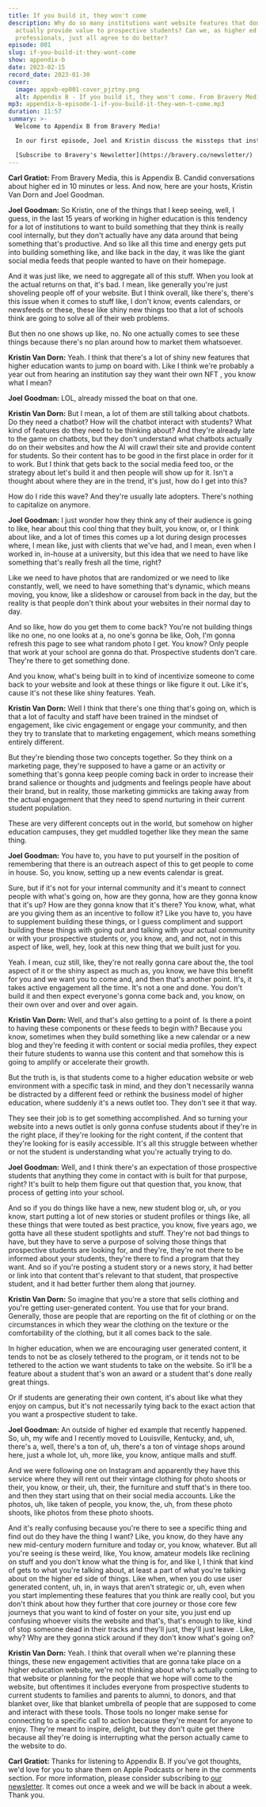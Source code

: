 ```yaml
---
title: If you build it, they won't come
description: Why do so many institutions want website features that don’t
  actually provide value to prospective students? Can we, as higher ed
  professionals, just all agree to do better?
episode: 001
slug: if-you-build-it-they-wont-come
show: appendix-b
date: 2023-02-15
record_date: 2023-01-30
cover:
  image: appxb-ep001-cover_pjztny.png
  alt: Appendix B - If you build it, they won't come. From Bravery Media.
mp3: appendix-b-episode-1-if-you-build-it-they-won-t-come.mp3
duration: 11:57
summary: >-
  Welcome to Appendix B from Bravery Media!

  In our first episode, Joel and Kristin discuss the missteps that institutions can sometimes take with their websites. Just because YOU really like that homepage carousel or giant social media feed, doesn’t mean it actually helps prospective students in their journeys. Do better!

  [Subscribe to Bravery's Newsletter](https://bravery.co/newsletter/)
---
```

**Carl Gratiot:** From Bravery Media, this is Appendix B. Candid conversations about higher ed in 10 minutes or less. And now, here are your hosts, Kristin Van Dorn and Joel Goodman. 

**Joel Goodman:** So Kristin, one of the things that I keep seeing, well, I guess, in the last 15 years of working in higher education is this tendency for a lot of institutions to want to build something that they think is really cool internally, but they don't actually have any data around that being something that's productive. And so like all this time and energy gets put into building something like, and like back in the day, it was like the giant social media feeds that people wanted to have on their homepage.

And it was just like, we need to aggregate all of this stuff. When you look at the actual returns on that, it's bad. I mean, like generally you're just shoveling people off of your website. But I think overall, like there's, there's this issue when it comes to stuff like, I don't know, events calendars, or newsfeeds or these, these like shiny new things too that a lot of schools think are going to solve all of their web problems.

But then no one shows up like, no. No one actually comes to see these things because there's no plan around how to market them whatsoever. 

**Kristin Van Dorn:** Yeah. I think that there's a lot of shiny new features that higher education wants to jump on board with. Like I think we're probably a year out from hearing an institution say they want their own NFT , you know what I mean?

**Joel Goodman:** LOL, already missed the boat on that one. 

**Kristin Van Dorn:** But I mean, a lot of them are still talking about chatbots. Do they need a chatbot? How will the chatbot interact with students? What kind of features do they need to be thinking about? And they're already late to the game on chatbots, but they don't understand what chatbots actually do on their websites and how the AI will crawl their site and provide content for students. So their content has to be good in the first place in order for it to work. But I think that gets back to the social media feed too, or the strategy about let's build it and then people will show up for it. Isn't a thought about where they are in the trend, it's just, how do I get into this?

How do I ride this wave? And they're usually late adopters. There's nothing to capitalize on anymore. 

**Joel Goodman:** I just wonder how they think any of their audience is going to like, hear about this cool thing that they built, you know, or, or I think about like, and a lot of times this comes up a lot during design processes where, I mean like, just with clients that we've had, and I mean, even when I worked in, in-house at a university, but this idea that we need to have like something that's really fresh all the time, right? 

Like we need to have photos that are randomized or we need to like constantly, well, we need to have something that's dynamic, which means moving, you know, like a slideshow or carousel from back in the day, but the reality is that people don't think about your websites in their normal day to day.

And so like, how do you get them to come back? You're not building things like no one, no one looks at a, no one's gonna be like, Ooh, I'm gonna refresh this page to see what random photo I get. You know? Only people that work at your school are gonna do that. Prospective students don't care. They're there to get something done.

And you know, what's being built in to kind of incentivize someone to come back to your website and look at these things or like figure it out. Like it's, cause it's not these like shiny features. Yeah. 

**Kristin Van Dorn:** Well I think that there's one thing that's going on, which is that a lot of faculty and staff have been trained in the mindset of engagement, like civic engagement or engage your community, and then they try to translate that to marketing engagement, which means something entirely different.

But they're blending those two concepts together. So they think on a marketing page, they're supposed to have a game or an activity or something that's gonna keep people coming back in order to increase their brand salience or thoughts and judgments and feelings people have about their brand, but in reality, those marketing gimmicks are taking away from the actual engagement that they need to spend nurturing in their current student population.

These are very different concepts out in the world, but somehow on higher education campuses, they get muddled together like they mean the same thing.

**Joel Goodman:** You have to, you have to put yourself in the position of remembering that there is an outreach aspect of this to get people to come in house. So, you know, setting up a new events calendar is great.

Sure, but if it's not for your internal community and it's meant to connect people with what's going on, how are they gonna, how are they gonna know that it's up? How are they gonna know that it's there? You know, what, what are you giving them as an incentive to follow it? Like you have to, you have to supplement building these things, or I guess compliment and support building these things with going out and talking with your actual community or with your prospective students or, you know, and, and not, not in this aspect of like, well, hey, look at this new thing that we built just for you.

Yeah. I mean, cuz still, like, they're not really gonna care about the, the tool aspect of it or the shiny aspect as much as, you know, we have this benefit for you and we want you to come and, and then that's another point. It's, it takes active engagement all the time. It's not a one and done. You don't build it and then expect everyone's gonna come back and, you know, on their own over and over and over again.

**Kristin Van Dorn:** Well, and that's also getting to a point of. Is there a point to having these components or these feeds to begin with? Because you know, sometimes when they build something like a new calendar or a new blog and they're feeding it with content or social media profiles, they expect their future students to wanna use this content and that somehow this is going to amplify or accelerate their growth.

But the truth is, is that students come to a higher education website or web environment with a specific task in mind, and they don't necessarily wanna be distracted by a different feed or rethink the business model of higher education, where suddenly it's a news outlet too. They don't see it that way.

They see their job is to get something accomplished. And so turning your website into a news outlet is only gonna confuse students about if they're in the right place, if they're looking for the right content, if the content that they're looking for is easily accessible. It's all this struggle between whether or not the student is understanding what you're actually trying to do. 

**Joel Goodman:** Well, and I think there's an expectation of those prospective students that anything they come in contact with is built for that purpose, right? It's built to help them figure out that question that, you know, that process of getting into your school.

And so if you do things like have a new, new student blog or, uh, or you know, start putting a lot of new stories or student profiles or things like, all these things that were touted as best practice, you know, five years ago, we gotta have all these student spotlights and stuff. They're not bad things to have, but they have to serve a purpose of solving those things that prospective students are looking for, and they're, they're not there to be informed about your students, they're there to find a program that they want. And so if you're posting a student story or a news story, it had better or link into that content that's relevant to that student, that prospective student, and it had better further them along that journey. 

**Kristin Van Dorn:** So imagine that you're a store that sells clothing and you're getting user-generated content. You use that for your brand. Generally, those are people that are reporting on the fit of clothing or on the circumstances in which they wear the clothing on the texture or the comfortability of the clothing, but it all comes back to the sale.

In higher education, when we are encouraging user generated content, it tends to not be as closely tethered to the program, or it tends not to be tethered to the action we want students to take on the website. So it'll be a feature about a student that's won an award or a student that's done really great things.

Or if students are generating their own content, it's about like what they enjoy on campus, but it's not necessarily tying back to the exact action that you want a prospective student to take.

**Joel Goodman:** An outside of higher ed example that recently happened. So, uh, my wife and I recently moved to Louisville, Kentucky, and, uh, there's a, well, there's a ton of, uh, there's a ton of vintage shops around here, just a whole lot, uh, more like, you know, antique malls and stuff.

And we were following one on Instagram and apparently they have this service where they will rent out their vintage clothing for photo shoots or their, you know, or their, uh, their, the furniture and stuff that's in there too. and then they start using that on their social media accounts. Like the photos, uh, like taken of people, you know, the, uh, from these photo shoots, like photos from these photo shoots.

And it's really confusing because you're there to see a specific thing and find out do they have the thing I want? Like, you know, do they have any new mid-century modern furniture and today or, you know, whatever. But all you're seeing is these weird, like, You know, amateur models like reclining on stuff and you don't know what the thing is for, and like I, I think that kind of gets to what you're talking about, at least a part of what you're talking about on the higher ed side of things. Like when, when you do use user generated content, uh, in, in ways that aren't strategic or, uh, even when you start implementing these features that you think are really cool, but you don't think about how they further that core journey or those core few journeys that you want to kind of foster on your site, you just end up confusing whoever visits the website and that's, that's enough to like, kind of stop someone dead in their tracks and they'll just, they'll just leave . Like, why? Why are they gonna stick around if they don't know what's going on?

**Kristin Van Dorn:** Yeah. I think that overall when we're planning these things, these new engagement activities that are gonna take place on a higher education website, we're not thinking about who's actually coming to that website or planning for the people that we hope will come to the website, but oftentimes it includes everyone from prospective students to current students to families and parents to alumni, to donors, and that blanket over, like that blanket umbrella of people that are supposed to come and interact with these tools. Those tools no longer make sense for connecting to a specific call to action because they're meant for anyone to enjoy. They're meant to inspire, delight, but they don't quite get there because all they're doing is interrupting what the person actually came to the website to do.

**Carl Gratiot:** Thanks for listening to Appendix B. If you’ve got thoughts, we'd love for you to share them on Apple Podcasts or here in the comments section. For more information, please consider subscribing to [our newsletter](https://bravery.co/newsletter/). It comes out once a week and we will be back in about a week. Thank you.